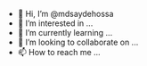 - 👋 Hi, I’m @mdsaydehossa
- 👀 I’m interested in ...
- 🌱 I’m currently learning ...
- 💞️ I’m looking to collaborate on ...
- 📫 How to reach me ...

<!---
mdsaydehossa/mdsaydehossa is a ✨ special ✨ repository because its `README.md` (this file) appears on your GitHub profile.
You can click the Preview link to take a look at your changes.
--->
